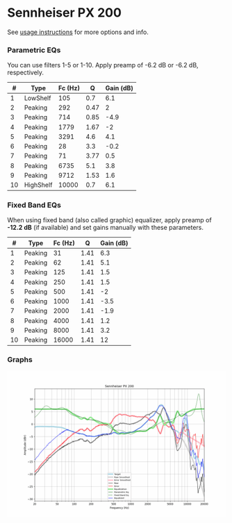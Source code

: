 # Sennheiser PX 200
See [usage instructions](https://github.com/jaakkopasanen/AutoEq#usage) for more options and info.

### Parametric EQs
You can use filters 1-5 or 1-10. Apply preamp of -6.2 dB or -6.2 dB, respectively.

|   # | Type      |   Fc (Hz) |    Q |   Gain (dB) |
|-----|-----------|-----------|------|-------------|
|   1 | LowShelf  |       105 | 0.7  |         6.1 |
|   2 | Peaking   |       292 | 0.47 |         2   |
|   3 | Peaking   |       714 | 0.85 |        -4.9 |
|   4 | Peaking   |      1779 | 1.67 |        -2   |
|   5 | Peaking   |      3291 | 4.6  |         4.1 |
|   6 | Peaking   |        28 | 3.3  |        -0.2 |
|   7 | Peaking   |        71 | 3.77 |         0.5 |
|   8 | Peaking   |      6735 | 5.1  |         3.8 |
|   9 | Peaking   |      9712 | 1.53 |         1.6 |
|  10 | HighShelf |     10000 | 0.7  |         6.1 |

### Fixed Band EQs
When using fixed band (also called graphic) equalizer, apply preamp of **-12.2 dB** (if available) and set gains manually with these parameters.

|   # | Type    |   Fc (Hz) |    Q |   Gain (dB) |
|-----|---------|-----------|------|-------------|
|   1 | Peaking |        31 | 1.41 |         6.3 |
|   2 | Peaking |        62 | 1.41 |         5.1 |
|   3 | Peaking |       125 | 1.41 |         1.5 |
|   4 | Peaking |       250 | 1.41 |         1.5 |
|   5 | Peaking |       500 | 1.41 |        -2   |
|   6 | Peaking |      1000 | 1.41 |        -3.5 |
|   7 | Peaking |      2000 | 1.41 |        -1.9 |
|   8 | Peaking |      4000 | 1.41 |         1.2 |
|   9 | Peaking |      8000 | 1.41 |         3.2 |
|  10 | Peaking |     16000 | 1.41 |        12   |

### Graphs
![](./Sennheiser%20PX%20200.png)
